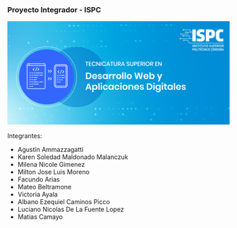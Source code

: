 ### Proyecto Integrador - ISPC

![](Frontend/img/Logo.png)

Integrantes:

- Agustín Ammazzagatti
- Karen Soledad Maldonado Malanczuk
- Milena Nicole Gimenez
- Milton Jose Luis Moreno
- Facundo Arias
- Mateo Beltramone
- Victoria Ayala
- Albano Ezequiel Caminos Picco
- Luciano Nicolas De La Fuente Lopez
- Matias Camayo

